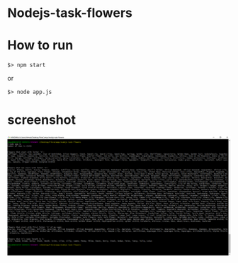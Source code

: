 # Nodejs-task-flowers

# How to run

```
$> npm start
```
or
```
$> node app.js
```

# screenshot
![screenshot](./screenshots/test.png)

